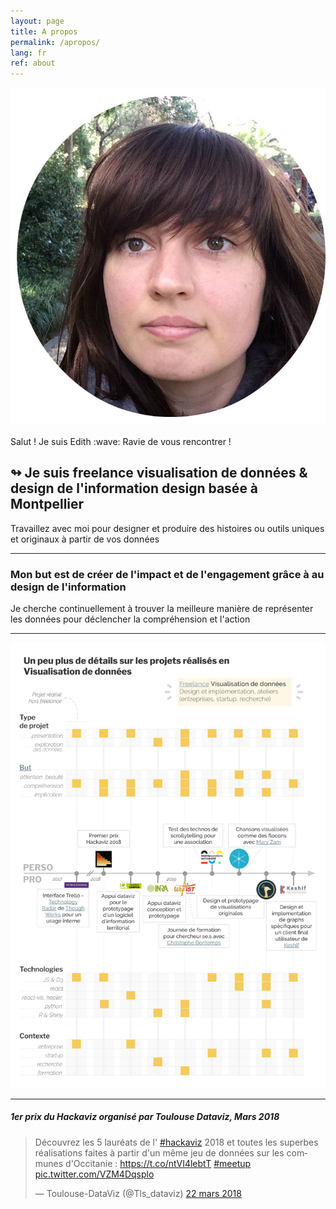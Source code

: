 ```yaml
---
layout: page
title: A propos
permalink: /apropos/
lang: fr
ref: about
---
```

<div class="centered">
  <img class="tete" src="/img/tete-ronde.jpg"/>
  <p> Salut ! Je suis Edith :wave: Ravie de vous rencontrer ! </p>


  <h2> ↬ Je suis freelance visualisation de données & design de l'information design basée à Montpellier </h2>
  Travaillez avec moi pour designer et produire des histoires ou outils uniques et originaux à partir de vos données


  <hr class="hr-border">

  <h3> Mon but est de créer de l'impact et de l'engagement grâce à au design de l'information </h3>
  Je cherche continuellement à trouver la meilleure manière de représenter les données pour déclencher la compréhension et l'action


  <hr class="hr-border">
</div>

  [![Meetup](/img/reflexivity.png)](https://docs.google.com/presentation/d/1PIGI-oAjiRO2Ihxo9Ri2JEvJD5e2vbnDj70sEnNwm-o/edit?usp=sharing)

<div class="centered">
  <hr class="hr-border">

  <h5> 1er prix du Hackaviz organisé par Toulouse Dataviz, Mars 2018 </h5>
  <blockquote class="twitter-tweet tw-align-center" data-lang="fr"><p lang="fr" dir="ltr">Découvrez les 5  lauréats de l&#39;
  <a href="https://twitter.com/hashtag/hackaviz?src=hash&amp;ref_src=twsrc%5Etfw">#hackaviz</a> 2018 et toutes les superbes réalisations faites à partir d&#39;un même jeu de données sur les communes d&#39;Occitanie : <a href="https://t.co/ntVI4lebtT">https://t.co/ntVI4lebtT</a>  <a href="https://twitter.com/hashtag/meetup?src=hash&amp;ref_src=twsrc%5Etfw">#meetup</a> <a href="https://t.co/VZM4Dqsplo">pic.twitter.com/VZM4Dqsplo</a></p>&mdash; Toulouse-DataViz (@Tls_dataviz) <a href="https://twitter.com/Tls_dataviz/status/976818766586802181?ref_src=twsrc%5Etfw">22 mars 2018</a></blockquote>
  <script async src="https://platform.twitter.com/widgets.js" charset="utf-8"></script>
</div>
